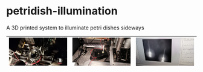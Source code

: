 # petridish-illumination
A 3D printed system to illuminate petri dishes sideways




|![](/media/assembled.jpg)|![](/media/switch_and_potentiometer.jpg)|![](/media/zebrafishimage.jpg)|
|---|---|---|



